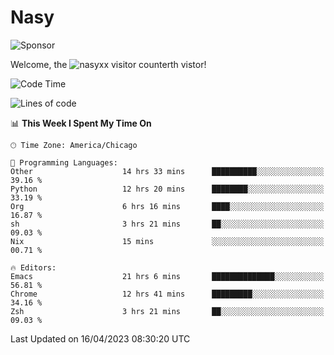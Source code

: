 # Nasy

<!--
<p align="center">
<img height="200" src="https://github-readme-stats.vercel.app/api?username=nasyxx&count_private=true&show_icons=true&theme=dracula&include_all_commits=true"/>
<img height="200" src="https://github-readme-stats.vercel.app/api/top-langs/?username=nasyxx&theme=dracula&hide=html,jupyter+notebook&count_private=true&show_icons=true"/>
</p>

  
----------------
-->

![Sponsor](https://img.shields.io/static/v1.svg?label=Sponsor&message=%E2%9D%A4&logo=GitHub&style=flat&color=pink)
 
Welcome, the ![nasyxx visitor counter](https://count.getloli.com/get/@nasyxx?theme=rule34)th vistor!
 
<!--START_SECTION:waka-->
![Code Time](http://img.shields.io/badge/Code%20Time-3%2C400%20hrs%2011%20mins-blue)

![Lines of code](https://img.shields.io/badge/From%20Hello%20World%20I%27ve%20Written-6.2%20million%20lines%20of%20code-blue)

📊 **This Week I Spent My Time On** 

```text
🕑︎ Time Zone: America/Chicago

💬 Programming Languages: 
Other                    14 hrs 33 mins      ██████████░░░░░░░░░░░░░░░   39.16 % 
Python                   12 hrs 20 mins      ████████░░░░░░░░░░░░░░░░░   33.19 % 
Org                      6 hrs 16 mins       ████░░░░░░░░░░░░░░░░░░░░░   16.87 % 
sh                       3 hrs 21 mins       ██░░░░░░░░░░░░░░░░░░░░░░░   09.03 % 
Nix                      15 mins             ░░░░░░░░░░░░░░░░░░░░░░░░░   00.71 % 

🔥 Editors: 
Emacs                    21 hrs 6 mins       ██████████████░░░░░░░░░░░   56.81 % 
Chrome                   12 hrs 41 mins      █████████░░░░░░░░░░░░░░░░   34.16 % 
Zsh                      3 hrs 21 mins       ██░░░░░░░░░░░░░░░░░░░░░░░   09.03 % 
```


 Last Updated on 16/04/2023 08:30:20 UTC
<!--END_SECTION:waka-->

<!-- ![visitors](https://visitor-badge.laobi.icu/badge?page_id=nasyxx.nasyxx) -->
